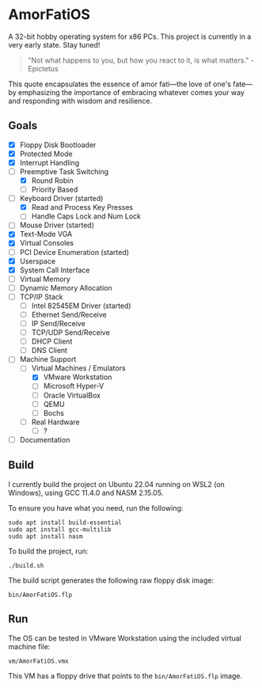 # AmorFatiOS

A 32-bit hobby operating system for x86 PCs. This project is currently in a very
early state. Stay tuned!

> "Not what happens to you, but how you react to it, is what matters."
> -Epictetus

This quote encapsulates the essence of amor fati—the love of one's fate—by
emphasizing the importance of embracing whatever comes your way and responding
with wisdom and resilience.

## Goals

- [x] Floppy Disk Bootloader
- [x] Protected Mode
- [x] Interrupt Handling
- [ ] Preemptive Task Switching
  - [x] Round Robin
  - [ ] Priority Based
- [ ] Keyboard Driver (started)
  - [x] Read and Process Key Presses
  - [ ] Handle Caps Lock and Num Lock
- [ ] Mouse Driver (started)
- [x] Text-Mode VGA
- [x] Virtual Consoles
- [ ] PCI Device Enumeration (started)
- [x] Userspace
- [x] System Call Interface
- [ ] Virtual Memory
- [ ] Dynamic Memory Allocation
- [ ] TCP/IP Stack
  - [ ] Intel 82545EM Driver (started)
  - [ ] Ethernet Send/Receive
  - [ ] IP Send/Receive
  - [ ] TCP/UDP Send/Receive
  - [ ] DHCP Client
  - [ ] DNS Client
- [ ] Machine Support
  - [ ] Virtual Machines / Emulators
    - [x] VMware Workstation
    - [ ] Microsoft Hyper-V
    - [ ] Oracle VirtualBox
    - [ ] QEMU
    - [ ] Bochs
  - [ ] Real Hardware
    - [ ] ?
- [ ] Documentation

## Build

I currently build the project on Ubuntu 22.04 running on WSL2 (on Windows),
using GCC 11.4.0 and NASM 2.15.05.

To ensure you have what you need, run the following:

```
sudo apt install build-essential
sudo apt install gcc-multilib
sudo apt install nasm
```

To build the project, run:

```
./build.sh
```

The build script generates the following raw floppy disk image:

```
bin/AmorFatiOS.flp
```

## Run

The OS can be tested in VMware Workstation using the included virtual machine file:

```
vm/AmorFatiOS.vmx
```

This VM has a floppy drive that points to the `bin/AmorFatiOS.flp` image.
